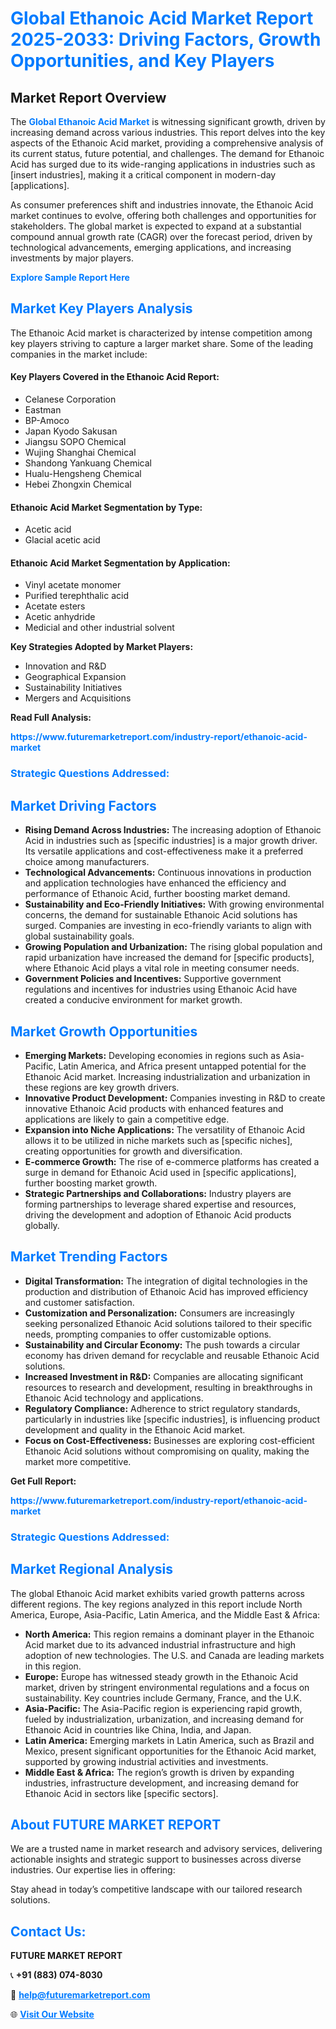 <h1 style="color: #007BFF;">Global Ethanoic Acid Market Report 2025-2033: Driving Factors, Growth Opportunities, and Key Players</h1>

<section id="overview">
<h2>Market Report Overview</h2>
<p>The <a href="https://www.futuremarketreport.com/industry-report/ethanoic-acid-market" style="color: #007BFF; text-decoration: none;"><strong>Global Ethanoic Acid Market</strong></a> is witnessing significant growth, driven by increasing demand across various industries. This report delves into the key aspects of the Ethanoic Acid market, providing a comprehensive analysis of its current status, future potential, and challenges. The demand for Ethanoic Acid has surged due to its wide-ranging applications in industries such as [insert industries], making it a critical component in modern-day [applications].</p>
<p>As consumer preferences shift and industries innovate, the Ethanoic Acid market continues to evolve, offering both challenges and opportunities for stakeholders. The global market is expected to expand at a substantial compound annual growth rate (CAGR) over the forecast period, driven by technological advancements, emerging applications, and increasing investments by major players.</p>
</section>

<section id="overview">
<p><a href="https://www.futuremarketreport.com/request-sample/reportId=27278" style="color: #007BFF; text-decoration: none;"><strong>Explore Sample Report Here</strong></a></p>
</section>

<section id="key-players">
<h2 style="color: #007BFF;">Market Key Players Analysis</h2>
<p>The Ethanoic Acid market is characterized by intense competition among key players striving to capture a larger market share. Some of the leading companies in the market include:</p>
<h4>Key Players Covered in the Ethanoic Acid Report:</h4>
<ul><li>Celanese Corporation</li><li>Eastman</li><li>BP-Amoco</li><li>Japan Kyodo Sakusan</li><li>Jiangsu SOPO Chemical</li><li>Wujing Shanghai Chemical</li><li>Shandong Yankuang Chemical</li><li>Hualu-Hengsheng Chemical</li><li>Hebei Zhongxin Chemical</li></ul>
<h4>Ethanoic Acid Market Segmentation by Type:</h4>
<ul><li>Acetic acid</li><li>Glacial acetic acid</li></ul>

<h4>Ethanoic Acid Market Segmentation by Application:</h4>
<ul><li>Vinyl acetate monomer</li><li>Purified terephthalic acid</li><li>Acetate esters</li><li>Acetic anhydride</li><li>Medicial and other industrial solvent</li></ul>
<p><strong>Key Strategies Adopted by Market Players:</strong></p>
<ul>
<li>Innovation and R&D</li>
<li>Geographical Expansion</li>
<li>Sustainability Initiatives</li>
<li>Mergers and Acquisitions</li>
</ul>
</section>

<section>
<p><strong>Read Full Analysis: </strong></p><a href="https://www.futuremarketreport.com/industry-report/ethanoic-acid-market" style="color: #007BFF; text-decoration: none;"><strong>https://www.futuremarketreport.com/industry-report/ethanoic-acid-market</strong></a>
<h3 style="color: #007BFF;">Strategic Questions Addressed:</h3>
</section>

<section id="driving-factors">
<h2 style="color: #007BFF;">Market Driving Factors</h2>
<ul>
<li><strong>Rising Demand Across Industries:</strong> The increasing adoption of Ethanoic Acid in industries such as [specific industries] is a major growth driver. Its versatile applications and cost-effectiveness make it a preferred choice among manufacturers.</li>
<li><strong>Technological Advancements:</strong> Continuous innovations in production and application technologies have enhanced the efficiency and performance of Ethanoic Acid, further boosting market demand.</li>
<li><strong>Sustainability and Eco-Friendly Initiatives:</strong> With growing environmental concerns, the demand for sustainable Ethanoic Acid solutions has surged. Companies are investing in eco-friendly variants to align with global sustainability goals.</li>
<li><strong>Growing Population and Urbanization:</strong> The rising global population and rapid urbanization have increased the demand for [specific products], where Ethanoic Acid plays a vital role in meeting consumer needs.</li>
<li><strong>Government Policies and Incentives:</strong> Supportive government regulations and incentives for industries using Ethanoic Acid have created a conducive environment for market growth.</li>
</ul>
</section>

<section id="growth-opportunities">
<h2 style="color: #007BFF;">Market Growth Opportunities</h2>
<ul>
<li><strong>Emerging Markets:</strong> Developing economies in regions such as Asia-Pacific, Latin America, and Africa present untapped potential for the Ethanoic Acid market. Increasing industrialization and urbanization in these regions are key growth drivers.</li>
<li><strong>Innovative Product Development:</strong> Companies investing in R&D to create innovative Ethanoic Acid products with enhanced features and applications are likely to gain a competitive edge.</li>
<li><strong>Expansion into Niche Applications:</strong> The versatility of Ethanoic Acid allows it to be utilized in niche markets such as [specific niches], creating opportunities for growth and diversification.</li>
<li><strong>E-commerce Growth:</strong> The rise of e-commerce platforms has created a surge in demand for Ethanoic Acid used in [specific applications], further boosting market growth.</li>
<li><strong>Strategic Partnerships and Collaborations:</strong> Industry players are forming partnerships to leverage shared expertise and resources, driving the development and adoption of Ethanoic Acid products globally.</li>
</ul>
</section>

<section id="trending-factors">
<h2 style="color: #007BFF;">Market Trending Factors</h2>
<ul>
<li><strong>Digital Transformation:</strong> The integration of digital technologies in the production and distribution of Ethanoic Acid has improved efficiency and customer satisfaction.</li>
<li><strong>Customization and Personalization:</strong> Consumers are increasingly seeking personalized Ethanoic Acid solutions tailored to their specific needs, prompting companies to offer customizable options.</li>
<li><strong>Sustainability and Circular Economy:</strong> The push towards a circular economy has driven demand for recyclable and reusable Ethanoic Acid solutions.</li>
<li><strong>Increased Investment in R&D:</strong> Companies are allocating significant resources to research and development, resulting in breakthroughs in Ethanoic Acid technology and applications.</li>
<li><strong>Regulatory Compliance:</strong> Adherence to strict regulatory standards, particularly in industries like [specific industries], is influencing product development and quality in the Ethanoic Acid market.</li>
<li><strong>Focus on Cost-Effectiveness:</strong> Businesses are exploring cost-efficient Ethanoic Acid solutions without compromising on quality, making the market more competitive.</li>
</ul>
</section>

<section>
<p><strong>Get Full Report: </strong></p><a href="https://www.futuremarketreport.com/industry-report/ethanoic-acid-market" style="color: #007BFF; text-decoration: none;"><strong>https://www.futuremarketreport.com/industry-report/ethanoic-acid-market</strong></a>
<h3 style="color: #007BFF;">Strategic Questions Addressed:</h3>
</section>


<section id="regional-analysis">
<h2 style="color: #007BFF;">Market Regional Analysis</h2>
<p>The global Ethanoic Acid market exhibits varied growth patterns across different regions. The key regions analyzed in this report include North America, Europe, Asia-Pacific, Latin America, and the Middle East & Africa:</p>
<ul>
<li><strong>North America:</strong> This region remains a dominant player in the Ethanoic Acid market due to its advanced industrial infrastructure and high adoption of new technologies. The U.S. and Canada are leading markets in this region.</li>
<li><strong>Europe:</strong> Europe has witnessed steady growth in the Ethanoic Acid market, driven by stringent environmental regulations and a focus on sustainability. Key countries include Germany, France, and the U.K.</li>
<li><strong>Asia-Pacific:</strong> The Asia-Pacific region is experiencing rapid growth, fueled by industrialization, urbanization, and increasing demand for Ethanoic Acid in countries like China, India, and Japan.</li>
<li><strong>Latin America:</strong> Emerging markets in Latin America, such as Brazil and Mexico, present significant opportunities for the Ethanoic Acid market, supported by growing industrial activities and investments.</li>
<li><strong>Middle East & Africa:</strong> The region’s growth is driven by expanding industries, infrastructure development, and increasing demand for Ethanoic Acid in sectors like [specific sectors].</li>
</ul>
</section>

<footer>
<h2 style="color: #007BFF;">About FUTURE MARKET REPORT</h2>
<p>We are a trusted name in market research and advisory services, delivering actionable insights and strategic support to businesses across diverse industries. Our expertise lies in offering:</p>

<p>Stay ahead in today’s competitive landscape with our tailored research solutions.</p>

<h2 style="color: #007BFF;">Contact Us:</h2>
<p><strong>FUTURE MARKET REPORT</strong></p>
<p>📞 <strong>+91 (883) 074-8030</strong></p>
<p>📧 <strong><a href="mailto:help@futuremarketreport.com" style="color: #007BFF;">help@futuremarketreport.com</a></strong></p>
<p>🌐 <strong><a href="https://www.futuremarketreport.com/" style="color: #007BFF;">Visit Our Website</a></strong></p>
</footer>